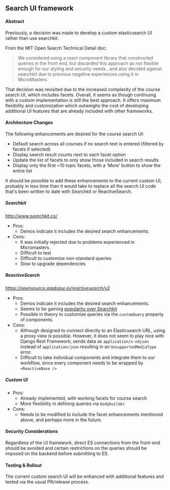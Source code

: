 ## Search UI framework

#### Abstract
Previously, a decision was made to develop a custom elasticsearch UI rather than use searchkit.

From the MIT Open Search Technical Detail doc:
>We considered using a react component library that constructed queries in the front end, but discarded this approach 
as not flexible enough for our styling and security needs...and also decided against searchkit due to previous 
negative experiences using it in MicroMasters.


That decision was revisited due to the increased complexity of the course search UI, which includes facets.  Overall, it seems as though continuing with a custom implementation is still the best approach.  It offers maximum flexibility and customization which outweighs the cost of developing additional UI features that are already included with other frameworks.


#### Architecture Changes

The following enhancements are desired for the course search UI:
- Default search across all courses if no search text is entered (filtered by facets if selected)
- Display search result counts next to each facet option
- Update the list of facets to only show those included in search results
- Display only the first ~10 topic facets, with a 'More' button to show the entire list

It should be possible to add these enhancements to the current custom UI, probably in less time than
it would take to replace all the search UI code that's been written to date with Searchkit or ReactiveSearch.

##### Searchkit
_http://www.searchkit.co/_
- Pros:
  - Demos indicate it includes the desired search enhancements.
- Cons: 
  - It was initially rejected due to problems experienced in Micromasters.
  - Difficult to test
  - Difficult to customize non-standard queries
  - Slow to upgrade dependencies

##### ReactiveSearch 
_https://opensource.appbase.io/reactivesearch/v2_
- Pros:
  - Demos indicate it includes the desired search enhancements.
  - Seems to be gaining [popularity over Searchkit](https://www.npmtrends.com/@appbaseio/reactivesearch-vs-searchkit)
  - Possible in theory to customize queries via the `customQuery` property of components.
- Cons:
  - Although designed to connect directly to an Elasticsearch URL, using a proxy view is possible. However, it does not seem 
  to play nice with Django Rest Framework; sends data as `application/x-ndjson` instead of `application/json` resulting 
  in an `UnsupportedMediaType` error. 
  - Difficult to take individual components and integrate them to our workflow, since every component needs to be wrapped by `<ReactiveBase />`

##### Custom UI
- Pros:
  - Already implemented, with working facets for course search
  - More flexibility in defining queries via `bodybuilder`
- Cons:
  - Needs to be modified to include the facet enhancements mentioned above, and perhaps more in the future.

#### Security Considerations
Regardless of the UI framework, direct ES connections from the front-end should be avoided and certain restrictions on the queries should be imposed on the backend before submitting to ES.

#### Testing & Rollout
The current custom search UI will be enhanced with additional features and tested via the usual PR/release process.

